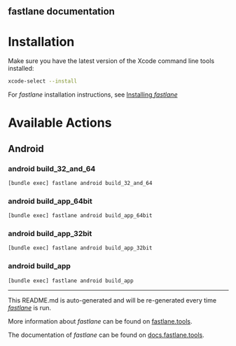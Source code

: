 fastlane documentation
----

# Installation

Make sure you have the latest version of the Xcode command line tools installed:

```sh
xcode-select --install
```

For _fastlane_ installation instructions, see [Installing _fastlane_](https://docs.fastlane.tools/#installing-fastlane)

# Available Actions

## Android

### android build_32_and_64

```sh
[bundle exec] fastlane android build_32_and_64
```



### android build_app_64bit

```sh
[bundle exec] fastlane android build_app_64bit
```



### android build_app_32bit

```sh
[bundle exec] fastlane android build_app_32bit
```



### android build_app

```sh
[bundle exec] fastlane android build_app
```



----

This README.md is auto-generated and will be re-generated every time [_fastlane_](https://fastlane.tools) is run.

More information about _fastlane_ can be found on [fastlane.tools](https://fastlane.tools).

The documentation of _fastlane_ can be found on [docs.fastlane.tools](https://docs.fastlane.tools).
